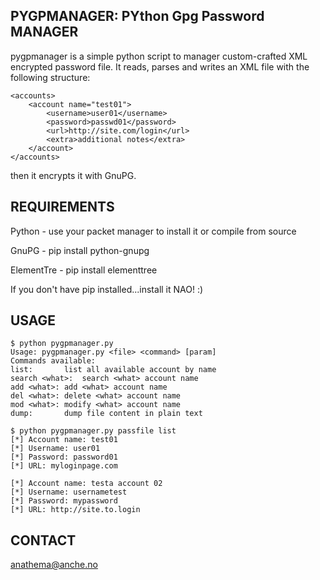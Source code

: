 ## PYGPMANAGER: PYthon Gpg Password MANAGER

pygpmanager is a simple python script to manager custom-crafted XML encrypted password file.
It reads, parses and writes an XML file with the following structure:

```
<accounts>
	<account name="test01">
		<username>user01</username>
		<password>passwd01</password>
		<url>http://site.com/login</url>
		<extra>additional notes</extra>
	</account>
</accounts>
```
then it encrypts it with GnuPG.

## REQUIREMENTS
Python - use your packet manager to install it or compile from source

GnuPG - pip install python-gnupg

ElementTre - pip install elementtree

If you don't have pip installed...install it NAO! :)

## USAGE
```
$ python pygpmanager.py 
Usage: pygpmanager.py <file> <command> [param]
Commands available:
list:		list all available account by name
search <what>:	search <what> account name
add <what>:	add <what> account name
del <what>:	delete <what> account name
mod <what>:	modify <what> account name
dump:		dump file content in plain text

$ python pygpmanager.py passfile list
[*] Account name: test01
[*] Username: user01
[*] Password: password01
[*] URL: myloginpage.com

[*] Account name: testa account 02
[*] Username: usernametest
[*] Password: mypassword
[*] URL: http://site.to.login
```
## CONTACT
anathema@anche.no
